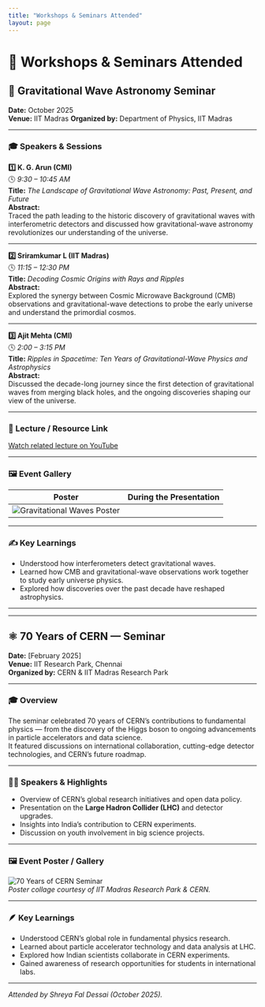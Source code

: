 ```yaml
---
title: "Workshops & Seminars Attended"
layout: page
---
```


# 🧠 Workshops & Seminars Attended

## 🌌 Gravitational Wave Astronomy Seminar  
**Date:** October 2025  
**Venue:** IIT Madras
**Organized by:** Department of Physics, IIT Madras  

---

### 🎓 Speakers & Sessions

**1️⃣ K. G. Arun (CMI)**  
🕓 *9:30 – 10:45 AM*  
**Title:** *The Landscape of Gravitational Wave Astronomy: Past, Present, and Future*  
**Abstract:**  
Traced the path leading to the historic discovery of gravitational waves with interferometric detectors and discussed how gravitational-wave astronomy revolutionizes our understanding of the universe.

---

**2️⃣ Sriramkumar L (IIT Madras)**  
🕓 *11:15 – 12:30 PM*  
**Title:** *Decoding Cosmic Origins with Rays and Ripples*  
**Abstract:**  
Explored the synergy between Cosmic Microwave Background (CMB) observations and gravitational-wave detections to probe the early universe and understand the primordial cosmos.

---

**3️⃣ Ajit Mehta (CMI)**  
🕓 *2:00 – 3:15 PM*  
**Title:** *Ripples in Spacetime: Ten Years of Gravitational-Wave Physics and Astrophysics*  
**Abstract:**  
Discussed the decade-long journey since the first detection of gravitational waves from merging black holes, and the ongoing discoveries shaping our view of the universe.

---

### 🎥 Lecture / Resource Link  
[Watch related lecture on YouTube](https://www.youtube.com/watch?v=YOUR_VIDEO_ID)

---

### 🖼️ Event Gallery
| Poster | During the Presentation |
|:--:|:--:|
| ![Gravitational Waves Poster](/images/Gravwavesposter1.jpg)

---

### ✍️ Key Learnings
- Understood how interferometers detect gravitational waves.  
- Learned how CMB and gravitational-wave observations work together to study early universe physics.  
- Explored how discoveries over the past decade have reshaped astrophysics.

---

---

## ⚛️ 70 Years of CERN — Seminar  
**Date:** [February 2025]  
**Venue:** IIT Research Park, Chennai  
**Organized by:** CERN & IIT Madras Research Park  

---

### 🎓 Overview  
The seminar celebrated 70 years of CERN’s contributions to fundamental physics — from the discovery of the Higgs boson to ongoing advancements in particle accelerators and data science.  
It featured discussions on international collaboration, cutting-edge detector technologies, and CERN’s future roadmap.

---

### 🧑‍🔬 Speakers & Highlights  
- Overview of CERN’s global research initiatives and open data policy.  
- Presentation on the **Large Hadron Collider (LHC)** and detector upgrades.  
- Insights into India’s contribution to CERN experiments.  
- Discussion on youth involvement in big science projects.

---

### 🖼️ Event Poster / Gallery  
![70 Years of CERN Seminar](/images/cern.png)  
*Poster collage courtesy of IIT Madras Research Park & CERN.*

---

### 🪶 Key Learnings  
- Understood CERN’s global role in fundamental physics research.  
- Learned about particle accelerator technology and data analysis at LHC.  
- Explored how Indian scientists collaborate in CERN experiments.  
- Gained awareness of research opportunities for students in international labs.

---

*Attended by Shreya Fal Dessai (October 2025).*  
 
